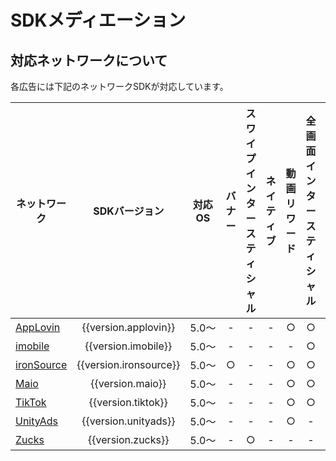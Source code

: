 
# SDKメディエーション

## 対応ネットワークについて

各広告には下記のネットワークSDKが対応しています。

ネットワーク                 |SDKバージョン            |対応OS| バナー | スワイプインタースティシャル | ネイティブ | 動画リワード | 全画面インタースティシャル | アプリ起動時
---|:-:|:-:|:-:|:-:|:-:|:-:|:-:|:-:
[AppLovin](applovin.md)    |{{version.applovin}}   |5.0〜| - | - | - | ○ | ○ | -
[imobile](imobile.md)      |{{version.imobile}}    |5.0〜| - | - | - | - | ○ | -
[ironSource](ironsource.md)|{{version.ironsource}} |5.0〜| ○ | - | - | ○ | ○ | -
[Maio](maio.md)            |{{version.maio}}       |5.0〜| - | - | - | ○ | ○ | -
[TikTok](tiktok.md)        |{{version.tiktok}}     |5.0〜| - | - | - | ○ | ○ | -
[UnityAds](unityads.md)    |{{version.unityads}}   |5.0〜| - | - | - | ○ | - | -
[Zucks](zucks.md)          |{{version.zucks}}      |5.0〜| - | ○ | - | - | - | -
